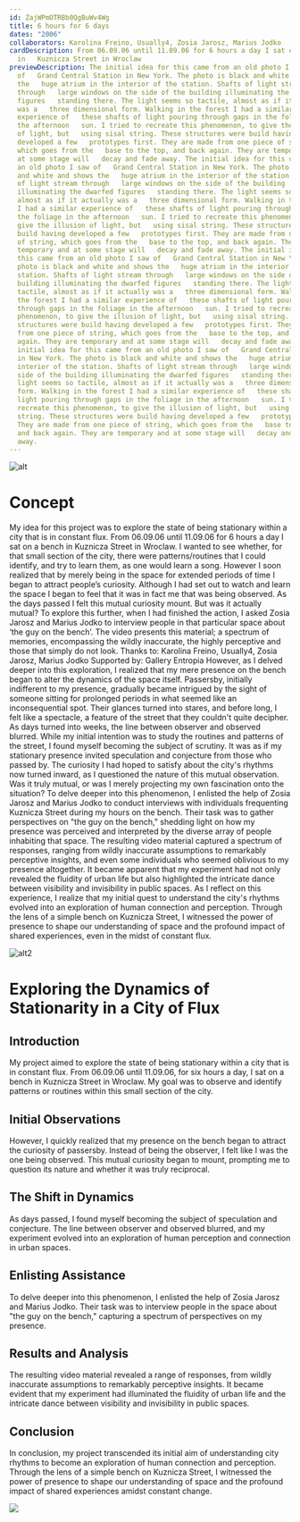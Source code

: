 ```yaml
---
id: ZajWPmOTRBb0QgBuWv4Wg
title: 6 hours for 6 days
dates: "2006"
collaborators: Karolina Freino, Usually4, Zosia Jarosz, Marius Jodko
cardDescription: From 06.09.06 until 11.09.06 for 6 hours a day I sat on a bench
  in   Kuznicza Street in Wroclaw
previewDescription: The initial idea for this came from an old photo I saw
  of   Grand Central Station in New York. The photo is black and white and shows
  the   huge atrium in the interior of the station. Shafts of light stream
  through   large windows on the side of the building illuminating the dwarfed
  figures   standing there. The light seems so tactile, almost as if it actually
  was a   three dimensional form. Walking in the forest I had a similar
  experience of   these shafts of light pouring through gaps in the foliage in
  the afternoon   sun. I tried to recreate this phenomenon, to give the illusion
  of light, but   using sisal string. These structures were build having
  developed a few   prototypes first. They are made from one piece of string,
  which goes from the   base to the top, and back again. They are temporary and
  at some stage will   decay and fade away. The initial idea for this came from
  an old photo I saw of   Grand Central Station in New York. The photo is black
  and white and shows the   huge atrium in the interior of the station. Shafts
  of light stream through   large windows on the side of the building
  illuminating the dwarfed figures   standing there. The light seems so tactile,
  almost as if it actually was a   three dimensional form. Walking in the forest
  I had a similar experience of   these shafts of light pouring through gaps in
  the foliage in the afternoon   sun. I tried to recreate this phenomenon, to
  give the illusion of light, but   using sisal string. These structures were
  build having developed a few   prototypes first. They are made from one piece
  of string, which goes from the   base to the top, and back again. They are
  temporary and at some stage will   decay and fade away. The initial idea for
  this came from an old photo I saw of   Grand Central Station in New York. The
  photo is black and white and shows the   huge atrium in the interior of the
  station. Shafts of light stream through   large windows on the side of the
  building illuminating the dwarfed figures   standing there. The light seems so
  tactile, almost as if it actually was a   three dimensional form. Walking in
  the forest I had a similar experience of   these shafts of light pouring
  through gaps in the foliage in the afternoon   sun. I tried to recreate this
  phenomenon, to give the illusion of light, but   using sisal string. These
  structures were build having developed a few   prototypes first. They are made
  from one piece of string, which goes from the   base to the top, and back
  again. They are temporary and at some stage will   decay and fade away. The
  initial idea for this came from an old photo I saw of   Grand Central Station
  in New York. The photo is black and white and shows the   huge atrium in the
  interior of the station. Shafts of light stream through   large windows on the
  side of the building illuminating the dwarfed figures   standing there. The
  light seems so tactile, almost as if it actually was a   three dimensional
  form. Walking in the forest I had a similar experience of   these shafts of
  light pouring through gaps in the foliage in the afternoon   sun. I tried to
  recreate this phenomenon, to give the illusion of light, but   using sisal
  string. These structures were build having developed a few   prototypes first.
  They are made from one piece of string, which goes from the   base to the top,
  and back again. They are temporary and at some stage will   decay and fade
  away.
---
```

![alt](/assets/good_place.png "It's just a location")

# Concept

My idea for this project was to explore the state of being stationary within a
city that is in constant flux. From 06.09.06 until 11.09.06 for 6 hours a day I
sat on a bench in Kuznicza Street in Wroclaw. I wanted to see whether, for that
small section of the city, there were patterns/routines that I could identify,
and try to learn them, as one would learn a song.
However I soon realized that by merely being in the space for extended periods
of time I began to attract people’s curiosity. Although I had set out to watch
and learn the space I began to feel that it was in fact me that was being
observed. As the days passed I felt this mutual curiosity mount. But was it
actually mutual?
To explore this further, when I had finished the action, I asked Zosia Jarosz
and Marius Jodko to interview people in that particular space about ‘the guy on
the bench’. The video presents this material; a spectrum of memories,
encompassing the wildly inaccurate, the highly perceptive and those that simply
do not look.
Thanks to: Karolina Freino, Usually4, Zosia Jarosz, Marius Jodko Supported by:
Gallery Entropia
However, as I delved deeper into this exploration, I realized that my mere presence on the bench began to alter the dynamics of the space itself. Passersby, initially indifferent to my presence, gradually became intrigued by the sight of someone sitting for prolonged periods in what seemed like an inconsequential spot. Their glances turned into stares, and before long, I felt like a spectacle, a feature of the street that they couldn't quite decipher.
As days turned into weeks, the line between observer and observed blurred. While my initial intention was to study the routines and patterns of the street, I found myself becoming the subject of scrutiny. It was as if my stationary presence invited speculation and conjecture from those who passed by. The curiosity I had hoped to satisfy about the city's rhythms now turned inward, as I questioned the nature of this mutual observation. Was it truly mutual, or was I merely projecting my own fascination onto the situation?
To delve deeper into this phenomenon, I enlisted the help of Zosia Jarosz and Marius Jodko to conduct interviews with individuals frequenting Kuznicza Street during my hours on the bench. Their task was to gather perspectives on "the guy on the bench," shedding light on how my presence was perceived and interpreted by the diverse array of people inhabiting that space.
The resulting video material captured a spectrum of responses, ranging from wildly inaccurate assumptions to remarkably perceptive insights, and even some individuals who seemed oblivious to my presence altogether. It became apparent that my experiment had not only revealed the fluidity of urban life but also highlighted the intricate dance between visibility and invisibility in public spaces.
As I reflect on this experience, I realize that my initial quest to understand the city's rhythms evolved into an exploration of human connection and perception. Through the lens of a simple bench on Kuznicza Street, I witnessed the power of presence to shape our understanding of space and the profound impact of shared experiences, even in the midst of constant flux.

![alt2](/assets/img_20240413_121627.png "Overcomplicated caption for an overcomplicated device. Behold, the intricate marvel that is the cellular power plant, the mitochondrion. This organelle, encapsulated within a double membrane, is a labyrinthine network of pathways and structures, each with a meticulously defined role in the grand orchestra of cellular respiration and energy production. The outer membrane, smooth and unassuming, serves as the gateway, regulating the passage of ions and molecules in a highly controlled manner. It houses numerous transport proteins, each a specialized courier, ensuring only the appropriate substances gain entry into the inner sanctum.")

# Exploring the Dynamics of Stationarity in a City of Flux

## Introduction

My project aimed to explore the state of being stationary within a city that is in constant flux. From 06.09.06 until 11.09.06, for six hours a day, I sat on a bench in Kuznicza Street in Wroclaw. My goal was to observe and identify patterns or routines within this small section of the city.

## Initial Observations

However, I quickly realized that my presence on the bench began to attract the curiosity of passersby. Instead of being the observer, I felt like I was the one being observed. This mutual curiosity began to mount, prompting me to question its nature and whether it was truly reciprocal.

## The Shift in Dynamics

As days passed, I found myself becoming the subject of speculation and conjecture. The line between observer and observed blurred, and my experiment evolved into an exploration of human perception and connection in urban spaces.

## Enlisting Assistance

To delve deeper into this phenomenon, I enlisted the help of Zosia Jarosz and Marius Jodko. Their task was to interview people in the space about "the guy on the bench," capturing a spectrum of perspectives on my presence.

## Results and Analysis

The resulting video material revealed a range of responses, from wildly inaccurate assumptions to remarkably perceptive insights. It became evident that my experiment had illuminated the fluidity of urban life and the intricate dance between visibility and invisibility in public spaces.

## Conclusion

In conclusion, my project transcended its initial aim of understanding city rhythms to become an exploration of human connection and perception. Through the lens of a simple bench on Kuznicza Street, I witnessed the power of presence to shape our understanding of space and the profound impact of shared experiences amidst constant change.

![](/assets/img_20240413_121635.jpg)

